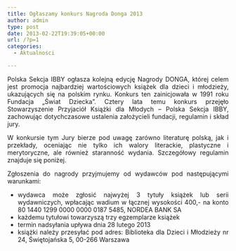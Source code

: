 ```yaml
---
title: Ogłaszamy konkurs Nagroda Donga 2013
author: admin
type: post
date: 2013-02-22T19:39:05+00:00
url: /?p=1
categories:
  - Aktualności

---
```

<p style="text-align: justify;">
  Polska Sekcja IBBY ogłasza kolejną edycję Nagrody DONGA, której celem jest promocja najbardziej wartościowych książek dla dzieci i młodzieży, ukazujących się na polskim rynku. Konkurs ten zainicjowała w 1991 roku Fundacja &#8222;Świat Dziecka&#8221;. Cztery lata temu konkurs przejęło Stowarzyszenie Przyjaciół Książki dla Młodych – Polska Sekcja IBBY, zachowując dotychczasowe ustalenia założycieli fundacji, regulamin i skład jury.
</p>

<p style="text-align: justify;">
  <!--more-->
</p>

<p style="text-align: justify;">
  W konkursie tym Jury bierze pod uwagę zarówno literaturę polską, jak i przekłady, oceniając nie tylko ich walory literackie, plastyczne i merytoryczne, ale również staranność wydania. Szczegółowy regulamin znajduje się poniżej.
</p>

<p style="text-align: justify;">
  Zgłoszenia do nagrody przyjmujemy od wydawców pod następującymi warunkami:
</p>

  * <div style="text-align: justify;">
      wydawca może zgłosić najwyżej 3 tytuły książek lub serii wydawniczych, wpłacając wadium w łącznej wysokości 400,- na konto 80 1440 1299 0000 0000 0187 5485, NORDEA BANK SA
    </div>

  * <div style="text-align: justify;">
      każdemu tytułowi towarzyszą trzy egzemplarze książek
    </div>

  * <div style="text-align: justify;">
      termin nadsyłania upływa dnia 28 lutego 2013
    </div>

  * <div style="text-align: justify;">
      książki należy przesyłać pod adres: Biblioteka dla Dzieci i Młodzieży nr 24, Świętojańska 5, 00-266 Warszawa
    </div>

<p style="text-align: justify;">
   
</p>